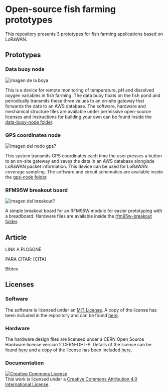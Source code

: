 # Open-source fish farming prototypes

This repository presents 3 prototypes for fish farming applications based on LoRaWAN.

## Prototypes

### Data buoy node
![imagen de la boya](imagen.png)

This is a device for remote monitoring of temperature, pH and dissolved oxygen variables in fish farming. The data buoy floats on the fish pond and periodically transmits these three values to an on-site gateway that forwards the data to an AWS database. The software, hardware and mechanical structure files are available under permissive open-source licenses and instructions for building your own can be found inside the [data-buoy-node folder](https://github.com/open-pisciculture/open-source-fish-farming-prototypes/tree/main/data-buoy-node).

### GPS coordinates node
![imagen del nodo gps?](imagen.png)

This system transmits GPS coordinates each time the user presses a button to an on-site gateway and saves the data in an AWS database alongisde LoRaWAN packet information. This device can be used for LoRaWAN coverage sampling. The software and circuit schematics are available inside the [gps-node folder](https://github.com/open-pisciculture/open-source-fish-farming-prototypes/tree/main/gps-node).

### RFM95W breakout board
![imagen del breakout?](imagen.png)

A simple breakout board for an RFM95W module for easier prototyping with a breadboard. Hardware files are available inside the [rfm95w-breakout folder](https://github.com/open-pisciculture/open-source-fish-farming-prototypes/tree/main/rfm95w-breakout).

## Article

LINK A PLOSONE

PARA CITAR: 
[CITA]

Bibtex

## Licenses

### Software
The software is licensed under an [MIT License](https://opensource.org/licenses/MIT). A copy of the license has been included in the repository and can be found [here](https://github.com/open-pisciculture/temp-open-fish-farming/blob/main/LICENSE-MIT.txt).

### Hardware
The hardware design files are licensed under a CERN Open Source Hardware license version 2 CERN-OHL-P. Details of the license can be found [here](https://ohwr.org/project/cernohl/wikis/Documents/CERN-OHL-version-2) and a copy of the license has been included [here](https://github.com/open-pisciculture/temp-open-fish-farming/blob/main/LICENSE-CERN-OHL-P.txt).

### Documentation
<a rel="license" href="http://creativecommons.org/licenses/by/4.0/"><img alt="Creative Commons License" style="border-width:0" src="https://i.creativecommons.org/l/by/4.0/88x31.png" /></a><br />This work is licensed under a <a rel="license" href="http://creativecommons.org/licenses/by/4.0/">Creative Commons Attribution 4.0 International License</a>.
